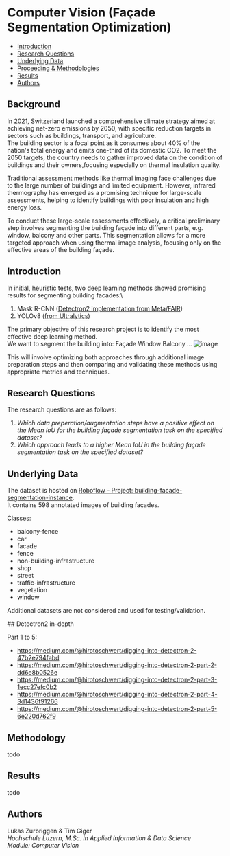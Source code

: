# Computer Vision (Façade Segmentation Optimization)

* [Introduction](#introduction)
* [Research Questions](#research-questions)
* [Underlying Data](#underlying-data)
* [Proceeding & Methodologies](#proceeding---methodologies)
* [Results](#results)
* [Authors](#authors)

## Background 

In 2021, Switzerland launched a comprehensive climate strategy aimed at achieving net-zero emissions by 2050, with specific reduction targets in sectors such as buildings, transport, and agriculture.\
The building sector is a focal point as it consumes about 40% of the nation's total energy and emits one-third of its domestic CO2. To meet the 2050 targets, the country needs to gather improved data on the condition of buildings and their owners,focusing especially on thermal insulation quality.

Traditional assessment methods like thermal imaging face challenges due to the large number of buildings and limited equipment.
However, infrared thermography has emerged as a promising technique for large-scale assessments, helping to identify buildings with poor insulation and high energy loss.

To conduct these large-scale assessments effectively, a critical preliminary step involves segmenting the building façade into different parts, e.g. window, balcony and other parts. 
This segmentation allows for a more targeted approach when using thermal image analysis, focusing only on the effective areas of the building façade.

## Introduction 

In initial, heuristic tests, two deep learning methods showed promising results for segmenting building facades:\
1. Mask R-CNN ([Detectron2 implementation from Meta/FAIR](https://ai.meta.com/tools/detectron2/))
2. YOLOv8 ([from Ultralytics](https://docs.ultralytics.com))

The primary objective of this research project is to identify the most effective deep learning method.\
We want to segment the building into: 
Façade
Window 
Balcony
...
![image](https://github.com/syX113/hslu-cv-facades/assets/118247293/e9704ad7-d89c-4a07-9599-c37dc7eb4eeb)

This will involve optimizing both approaches through additional image preparation steps and then comparing and validating these methods using appropriate metrics and techniques.

## Research Questions 

The research questions are as follows:

1. *Which data preperation/augmentation steps have a positive effect on the Mean IoU for the building façade segmentation task on the specified dataset?*
2. *Which approach leads to a higher Mean IoU in the building façade segmentation task on the specified dataset?*

## Underlying Data

The dataset is hosted on [Roboflow - Project: building-facade-segmentation-instance](https://universe.roboflow.com/building-facade/building-facade-segmentation-instance).\
It contains 598 annotated images of building façades.

Classes:
- balcony-fence
- car
- facade
- fence
- non-building-infrastructure
- shop
- street
- traffic-infrastructure
- vegetation
- window

Additional datasets are not considered and used for testing/validation.

## Detectron2 in-depth

Part 1 to 5:
- https://medium.com/@hirotoschwert/digging-into-detectron-2-47b2e794fabd
- https://medium.com/@hirotoschwert/digging-into-detectron-2-part-2-dd6e8b0526e
- https://medium.com/@hirotoschwert/digging-into-detectron-2-part-3-1ecc27efc0b2
- https://medium.com/@hirotoschwert/digging-into-detectron-2-part-4-3d1436f91266
- https://medium.com/@hirotoschwert/digging-into-detectron-2-part-5-6e220d762f9


## Methodology

todo

## Results

todo

## Authors

Lukas Zurbriggen & Tim Giger\
*Hochschule Luzern, M.Sc. in Applied Information & Data Science*\
*Module: Computer Vision*
